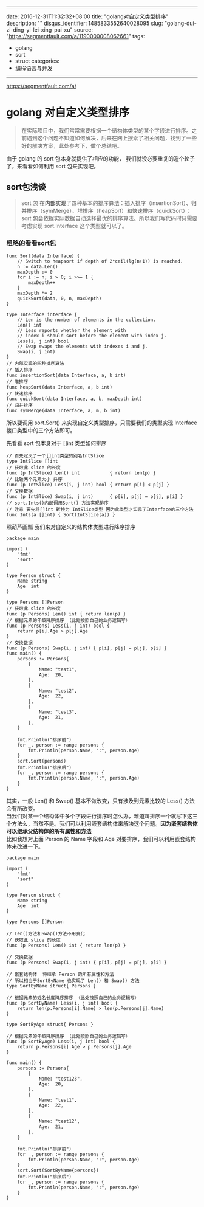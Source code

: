 
---
date: 2016-12-31T11:32:32+08:00
title: "golang对自定义类型排序"
description: ""
disqus_identifier: 1485833552640028095
slug: "golang-dui-zi-ding-yi-lei-xing-pai-xu"
source: "https://segmentfault.com/a/1190000008062661"
tags: 
- golang 
- sort 
- struct 
categories:
- 编程语言与开发
---

https://segmentfault.com/a/

golang 对自定义类型排序
=======================

> 在实际项目中，我们常常需要根据一个结构体类型的某个字段进行排序。之前遇到这个问题不知道如何解决，后来在网上搜索了相关问题，找到了一些好的解决方案，此处参考下，做个总结吧。

由于 golang 的 sort 包本身就提供了相应的功能，
我们就没必要重复的造个轮子了，来看看如何利用 sort 包来实现吧。

sort包浅谈
----------

> sort 包
> 在**内部实现**了四种基本的排序算法：插入排序（insertionSort）、归并排序（symMerge）、堆排序（heapSort）和快速排序（quickSort）；
> sort
> 包会依据实际数据自动选择最优的排序算法。所以我们写代码时只需要考虑实现
> sort.Interface 这个类型就可以了。

### 粗略的看看sort包

    func Sort(data Interface) {
        // Switch to heapsort if depth of 2*ceil(lg(n+1)) is reached.
        n := data.Len()
        maxDepth := 0
        for i := n; i > 0; i >>= 1 {
            maxDepth++
        }
        maxDepth *= 2
        quickSort(data, 0, n, maxDepth)
    }

    type Interface interface {
        // Len is the number of elements in the collection.
        Len() int
        // Less reports whether the element with
        // index i should sort before the element with index j.
        Less(i, j int) bool
        // Swap swaps the elements with indexes i and j.
        Swap(i, j int)
    }
    // 内部实现的四种排序算法
    // 插入排序
    func insertionSort(data Interface, a, b int)
    // 堆排序
    func heapSort(data Interface, a, b int)
    // 快速排序
    func quickSort(data Interface, a, b, maxDepth int)
    // 归并排序
    func symMerge(data Interface, a, m, b int)

所以要调用 sort.Sort() 来实现自定义类型排序，只需要我们的类型实现
Interface 接口类型中的三个方法即可。

先看看 sort 包本身对于 \[\]int 类型如何排序

    // 首先定义了一个[]int类型的别名IntSlice 
    type IntSlice []int
    // 获取此 slice 的长度
    func (p IntSlice) Len() int           { return len(p) }
    // 比较两个元素大小 升序
    func (p IntSlice) Less(i, j int) bool { return p[i] < p[j] }
    // 交换数据
    func (p IntSlice) Swap(i, j int)      { p[i], p[j] = p[j], p[i] }
    // sort.Ints()内部调用Sort() 方法实现排序
    // 注意 要先将[]int 转换为 IntSlice类型 因为此类型才实现了Interface的三个方法 
    func Ints(a []int) { Sort(IntSlice(a)) }

照葫芦画瓢 我们来对自定义的结构体类型进行降序排序

    package main

    import (
        "fmt"
        "sort"
    )

    type Person struct {
        Name string
        Age  int
    }

    type Persons []Person
    // 获取此 slice 的长度
    func (p Persons) Len() int { return len(p) }
    // 根据元素的年龄降序排序 （此处按照自己的业务逻辑写） 
    func (p Persons) Less(i, j int) bool {
        return p[i].Age > p[j].Age
    }
    // 交换数据
    func (p Persons) Swap(i, j int) { p[i], p[j] = p[j], p[i] }
    func main() {
        persons := Persons{
            {
                Name: "test1",
                Age:  20,
            },
            {
                Name: "test2",
                Age:  22,
            },
            {
                Name: "test3",
                Age:  21,
            },
        }

        fmt.Println("排序前")
        for _, person := range persons {
            fmt.Println(person.Name, ":", person.Age)
        }
        sort.Sort(persons)
        fmt.Println("排序后")
        for _, person := range persons {
            fmt.Println(person.Name, ":", person.Age)
        }
    }

其实，一般 Len() 和 Swap() 基本不做改变，只有涉及到元素比较的 Less()
方法会有所改变。\
当我们对某一个结构体中多个字段进行排序时怎么办，难道每排序一个就写下这三个方法么，当然不是。我们可以利用嵌套结构体来解决这个问题。**因为嵌套结构体可以继承父结构体的所有属性和方法**\
比如我想对上面 Person 的 Name 字段和 Age
对要排序，我们可以利用嵌套结构体来改进一下。

    package main

    import (
        "fmt"
        "sort"
    )

    type Person struct {
        Name string
        Age  int
    }

    type Persons []Person

    // Len()方法和Swap()方法不用变化
    // 获取此 slice 的长度
    func (p Persons) Len() int { return len(p) }

    // 交换数据
    func (p Persons) Swap(i, j int) { p[i], p[j] = p[j], p[i] }

    // 嵌套结构体  将继承 Person 的所有属性和方法
    // 所以相当于SortByName 也实现了 Len() 和 Swap() 方法
    type SortByName struct{ Persons }

    // 根据元素的姓名长度降序排序 （此处按照自己的业务逻辑写）
    func (p SortByName) Less(i, j int) bool {
        return len(p.Persons[i].Name) > len(p.Persons[j].Name)
    }

    type SortByAge struct{ Persons }

    // 根据元素的年龄降序排序 （此处按照自己的业务逻辑写）
    func (p SortByAge) Less(i, j int) bool {
        return p.Persons[i].Age > p.Persons[j].Age
    }

    func main() {
        persons := Persons{
            {
                Name: "test123",
                Age:  20,
            },
            {
                Name: "test1",
                Age:  22,
            },
            {
                Name: "test12",
                Age:  21,
            },
        }

        fmt.Println("排序前")
        for _, person := range persons {
            fmt.Println(person.Name, ":", person.Age)
        }
        sort.Sort(SortByName{persons})
        fmt.Println("排序后")
        for _, person := range persons {
            fmt.Println(person.Name, ":", person.Age)
        }
    }

